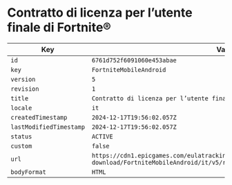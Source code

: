 # Contratto di licenza per l’utente finale di Fortnite®

| Key | Value |
| --- | ----- |
| `id` | `6761d752f6091060e453abae` |
| `key` | `FortniteMobileAndroid` |
| `version` | `5` |
| `revision` | `1` |
| `title` | `Contratto di licenza per l’utente finale di Fortnite®` |
| `locale` | `it` |
| `createdTimestamp` | `2024-12-17T19:56:02.057Z` |
| `lastModifiedTimestamp` | `2024-12-17T19:56:02.057Z` |
| `status` | `ACTIVE` |
| `custom` | `false` |
| `url` | `https://cdn1.epicgames.com/eulatracking-download/FortniteMobileAndroid/it/v5/r1/e1df46be443c12c1e2816620134f19b5.pdf` |
| `bodyFormat` | `HTML` |
